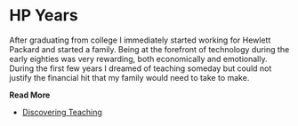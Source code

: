 # HP Years

After graduating from college I immediately started working for Hewlett Packard and started a
family. Being at the forefront of technology during the early eighties was very rewarding, both
economically and emotionally. During the first few years I dreamed of teaching someday but could
not justify the financial hit that my family would need to take to make.

**Read More**

* [Discovering Teaching](https://shrinking-world.com/blog/Teaching)
